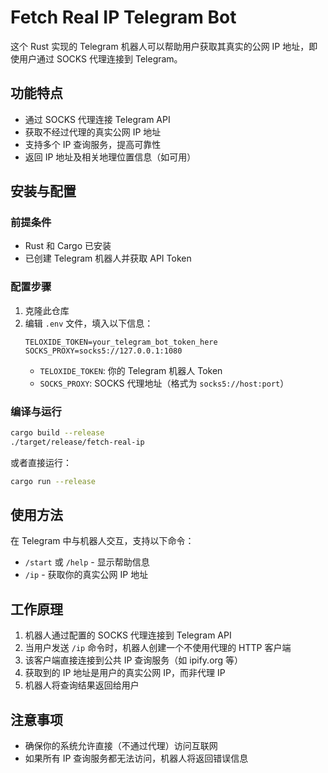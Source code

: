 # Fetch Real IP Telegram Bot

这个 Rust 实现的 Telegram 机器人可以帮助用户获取其真实的公网 IP 地址，即使用户通过 SOCKS 代理连接到 Telegram。

## 功能特点

- 通过 SOCKS 代理连接 Telegram API
- 获取不经过代理的真实公网 IP 地址
- 支持多个 IP 查询服务，提高可靠性
- 返回 IP 地址及相关地理位置信息（如可用）

## 安装与配置

### 前提条件

- Rust 和 Cargo 已安装
- 已创建 Telegram 机器人并获取 API Token

### 配置步骤

1. 克隆此仓库
2. 编辑 `.env` 文件，填入以下信息：
   ```
   TELOXIDE_TOKEN=your_telegram_bot_token_here
   SOCKS_PROXY=socks5://127.0.0.1:1080
   ```
   - `TELOXIDE_TOKEN`: 你的 Telegram 机器人 Token
   - `SOCKS_PROXY`: SOCKS 代理地址（格式为 `socks5://host:port`）

### 编译与运行

```bash
cargo build --release
./target/release/fetch-real-ip
```

或者直接运行：

```bash
cargo run --release
```

## 使用方法

在 Telegram 中与机器人交互，支持以下命令：

- `/start` 或 `/help` - 显示帮助信息
- `/ip` - 获取你的真实公网 IP 地址

## 工作原理

1. 机器人通过配置的 SOCKS 代理连接到 Telegram API
2. 当用户发送 `/ip` 命令时，机器人创建一个不使用代理的 HTTP 客户端
3. 该客户端直接连接到公共 IP 查询服务（如 ipify.org 等）
4. 获取到的 IP 地址是用户的真实公网 IP，而非代理 IP
5. 机器人将查询结果返回给用户

## 注意事项

- 确保你的系统允许直接（不通过代理）访问互联网
- 如果所有 IP 查询服务都无法访问，机器人将返回错误信息
